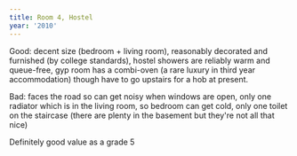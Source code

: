 ```yaml
---
title: Room 4, Hostel
year: '2010'
---
```


Good: decent size (bedroom + living room), reasonably decorated and furnished (by college standards), hostel showers are reliably warm and queue-free, gyp room has a combi-oven (a rare luxury in third year accommodation) though have to go upstairs for a hob at present.

Bad: faces the road so can get noisy when windows are open, only one radiator which is in the living room, so bedroom can get cold, only one toilet on the staircase (there are plenty in the basement but they're not all that nice)

Definitely good value as a grade 5